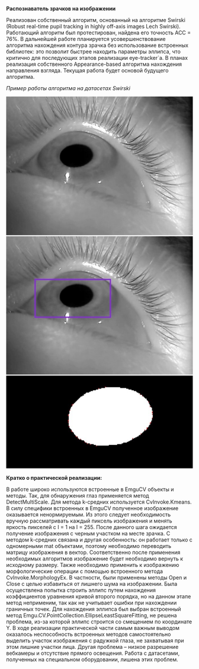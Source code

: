 **Распознаватель зрачков на изображении**

Реализован собственный алгоритм, основанный на алгоритме Swirski (Robust real-time pupil tracking in highly off-axis images Lech Swirski). Работающий алгоритм был протестирован, найдена его точность ACC = 76%. 
В дальнейшей работе планируется усовершенствование алгоритма нахождения контура зрачка без использование встроенных библиотек: это позволит быстрее находить параметры эллипса, что критично для последующих этапов реализации eye-tracker`а. В планах реализация собственного Appearance-based алгоритма нахождения направления взгляда. Текущая работа будет основой будущего алгоритма. 

*Пример работы алгоритма на датасетах Swirski*

![Иллюстрация к проекту](https://github.com/chapych/Pupil-recogniser/blob/master/example1.jpg)
![Иллюстрация к проекту](https://github.com/chapych/Pupil-recogniser/blob/master/example2.jpg)
![Иллюстрация к проекту](https://github.com/chapych/Pupil-recogniser/blob/master/example3.jpg)

**Кратко о практической реализации:**


В работе широко используются встроенные в EmguCV объекты и методы. Так, для обнаружения глаз применяется метод DetectMultiScale. Для метода k-средних используется CvInvoke.Kmeans. В силу специфики встроенных в EmguCV полученное изображение оказывается ненормируемым. Из этого следует необходимость вручную рассматривать каждый пиксель изображения и менять яркость пикселей с I = 1 на I = 255. После данного шага ожидается получение изображения с черным участком на месте зрачка. С методом k-средних связана и другая особенность: он работает только с одномерными mat объектами, поэтому необходимо переводить матрицу изображения в вектор. Соответственно после применения необходимых алгоритмов изображение будет необходимо вернуть к исходному размеру.
Также необходимо применить к изображению морфологические операции с помощью встроенного метода CvInvoke.MorphologyEx. В частности, были применены методы Open и Close с целью избавиться от лишнего шума на изображении.
Была осуществлена попытка строить эллипс путем нахождения коэффициентов уравнения кривой второго порядка, но на данном этапе метод неприменим, так как не учитывает ошибки при нахождении граничных точек. Для нахождения эллипса был выбран встроенный метод Emgu.CV.PointCollection.EllipseLeastSquareFitting, не решена проблема, из-за которой эллипс строится со смещением по координате Y. 
В ходе реализации практической части самым важным выводом оказалось неспособность встроенных методов самостоятельно выделить участок изображения с радужкой глаза, не захватывая при этом лишние участки лица. Другая проблема – низкое разрешение вебкамеры и отсутствие прямого освещения. Работа с датасетами, полученных на специальном оборудовании, лишена этих проблем.
